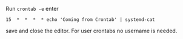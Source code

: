 Run `crontab -e` enter
~~~~
15  *  *  *  * echo 'Coming from Crontab' | systemd-cat
~~~~
save and close the editor.
For user crontabs no username is needed.
